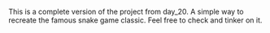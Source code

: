This is a complete version of the project from day_20.
A simple way to recreate the famous snake game classic. Feel free to check and tinker on it.
